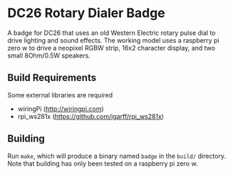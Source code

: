 # DC26 Rotary Dialer Badge
A badge for DC26 that uses an old Western Electric rotary pulse dial to drive lighting and sound effects.
The working model uses a raspberry pi zero w to drive a neopixel RGBW strip, 16x2 character display, and
two small 8Ohm/0.5W speakers.

## Build Requirements

Some external libraries are required

- wiringPi (http://wiringpi.com)
- rpi_ws281x (https://github.com/jgarff/rpi_ws281x)

## Building

Run `make`, which will produce a binary named `badge` in the `build/` directory. Note that building has only
been tested on a raspberry pi zero w.
